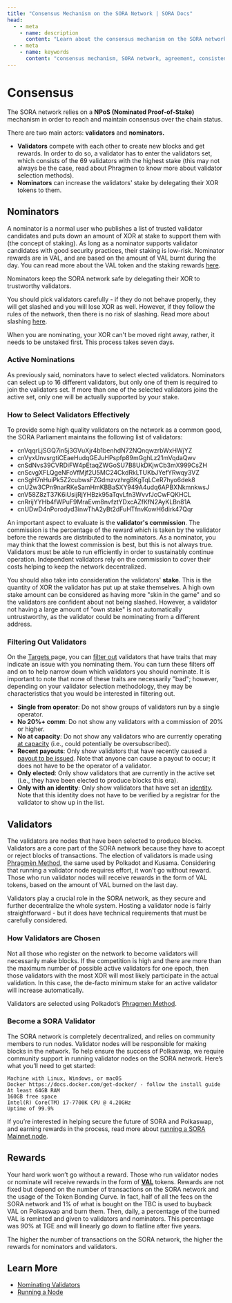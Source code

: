 ```yaml
---
title: "Consensus Mechanism on the SORA Network | SORA Docs"
head:
  - - meta
    - name: description
      content: "Learn about the consensus mechanism on the SORA network and how it ensures agreement and consistency among network participants. Explore the different consensus algorithms employed by the SORA network, such as Proof of Stake (PoS), and understand how they contribute to the security and decentralization of the network."
  - - meta
    - name: keywords
      content: "consensus mechanism, SORA network, agreement, consistency, consensus algorithms, Proof of Stake, PoS, security, decentralization"
---
```


# Consensus

The SORA network relies on a **NPoS (Nominated Proof-of-Stake)** mechanism in order to reach and maintain consensus over the chain status.

There are two main actors: **validators** and **nominators.**   

- **Validators** compete with each other to create new blocks and get rewards. In order to do so, a validator has to enter the validators set, which consists of the 69 validators with the highest stake (this may not always be the case, read about Phragmen to know more about validator selection methods).
- **Nominators** can increase the validators' stake by delegating their XOR tokens to them.

## Nominators

A nominator is a normal user who publishes a list of trusted validator candidates and puts down an amount of XOR at stake to support them with (the concept of staking). As long as a nominator supports validator candidates with good security practices, their staking is low-risk. Nominator rewards are in VAL, and are based on the amount of VAL burnt during the day. You can read more about the VAL token and the staking rewards [here](https://medium.com/sora-xor/sora-validator-rewards-419320e22df8).

Nominators keep the SORA network safe by delegating their XOR to trustworthy validators.

You should pick validators carefully - if they do not behave properly, they will get slashed and you will lose XOR as well. However, if they follow the rules of the network, then there is no risk of slashing. Read more about slashing [here](https://support.polkadot.network/support/solutions/articles/65000110858-what-does-it-mean-to-get-slashed-).

When you are nominating, your XOR can't be moved right away, rather, it needs to be unstaked first. This process takes seven days.

### Active Nominations

As previously said, nominators have to select elected validators. Nominators can select up to 16 different validators, but only one of them is required to join the validators set. If more than one of the selected validators joins the active set, only one will be actually supported by your stake.

### How to Select Validators Effectively

To provide some high quality validators on the network as a common good, the SORA Parliament maintains the following list of validators:

- cnVqqrLjSGQ7in5j3GVuXjr4b1benhdN72NQnqwzrbWxHWjYZ
- cnVyxUnvsrgtiCEaeHudqGEJuHPspfp89mGghLz21mVqdaQwv
- cnSdNvs39CVRDiFW4pEtaqZWGoSU7B8UkDKjwCb3mX999CsZH
- cnScvgXFLQgeNFoVfMjf2U5MC24CkdRkLTUKbJYefYRwqy3VZ
- cnSgH7nHuiPk5Z2cubwsFZGdmzvzhrgBKgTqLCeR7hyo6dek8
- cnU2w3CPn9narRKeSamHmKBBaSXY949A4udq6APBXNkmnkwsJ
- cnV58Z8zT37K6iUsijRjYHBzk95aTqvLfn3WvvfJcCwFQKHCL
- cnRrijYYHb4fWPuF9MraEvm8nvfztYDxcAZfKfN2AyKLBn81A
- cnUDwD4nPorodyd3inwThA2yBt2dFuHTfnvKowH6dirk47Qqr

An important aspect to evaluate is the **validator's commission**. The commission is the percentage of the reward which is taken by the validator before the rewards are distributed to the nominators. As a nominator, you may think that the lowest commission is best, but this is not always true. Validators must be able to run efficiently in order to sustainably continue operation. Independent validators rely on the commission to cover their costs helping to keep the network decentralized.

You should also take into consideration the validators' **stake**. This is the quantity of XOR the validator has put up at stake themselves. A high own stake amount can be considered as having more "skin in the game" and so the validators are confident about not being slashed. However, a validator not having a large amount of "own stake" is not automatically untrustworthy, as the validator could be nominating from a different address.

### Filtering Out Validators

On the [Targets ](https://polkadot.js.org/apps/#/staking/targets) page, you can [filter out](https://wiki.polkadot.network/docs/learn-nominator#filter-out-validators-with-undesirable-traits) validators that have traits that may indicate an issue with you nominating them. You can turn these filters off and on to help narrow down which validators you should nominate. It is important to note that none of these traits are necessarily "bad"; however, depending on your validator selection methodology, they may be characteristics that you would be interested in filtering out.

<!-- TODO: transform this into a table -->

- **Single from operator**: Do not show groups of validators run by a single operator.
- **No 20%+ comm**: Do not show any validators with a commission of 20% or higher.
- **No at capacity**: Do not show any validators who are currently operating [at capacity](https://wiki.polkadot.network/docs/glossary#capacity) (i.e., could potentially be oversubscribed).
- **Recent payouts**: Only show validators that have recently caused a [payout to be issued](https://wiki.polkadot.network/docs/learn-simple-payouts). Note that anyone can cause a payout to occur; it does not have to be the operator of a validator.
- **Only elected**: Only show validators that are currently in the active set (i.e., they have been elected to produce blocks this era).
- **Only with an identity**: Only show validators that have set an [identity](https://wiki.polkadot.network/docs/learn-identity). Note that this identity does not have to be verified by a registrar for the validator to show up in the list.

## Validators

The validators are nodes that have been selected to produce blocks. Validators are a core part of the SORA network because they have to accept or reject blocks of transactions. The election of validators is made using [Phragmèn Method](https://wiki.polkadot.network/docs/en/learn-phragmen), the same used by Polkadot and Kusama. Considering that running a validator node requires effort, it won't go without reward. Those who run validator nodes will receive rewards in the form of VAL tokens, based on the amount of VAL burned on the last day.

Validators play a crucial role in the SORA network, as they secure and further decentralize the whole system. Hosting a validator node is fairly straightforward - but it does have technical requirements that must be carefully considered.

### How Validators are Chosen

Not all those who register on the network to become validators will necessarily make blocks. If the competition is high and there are more than the maximum number of possible active validators for one epoch, then those validators with the most XOR will most likely participate in the actual validation. In this case, the de-facto minimum stake for an active validator will increase automatically.

Validators are selected using Polkadot’s [Phragmen Method](https://wiki.polkadot.network/docs/en/learn-phragmen#where-is-the-phragm%C3%A9n-method-used-in-polkadot).

### Become a SORA Validator

The SORA network is completely decentralized, and relies on community members to run nodes. Validator nodes will be responsible for making blocks in the network. To help ensure the success of Polkaswap, we require community support in running validator nodes on the SORA network. Here’s what you’ll need to get started:

```
Machine with Linux, Windows, or macOS
Docker https://docs.docker.com/get-docker/ - follow the install guide
At least 64GB RAM
160GB free space
Intel(R) Core(TM) i7-7700K CPU @ 4.20GHz
Uptime of 99.9%
```

If you’re interested in helping secure the future of SORA and Polkaswap, and earning rewards in the process, read more about [running a SORA Mainnet node](./running-a-node.md).

## Rewards

Your hard work won’t go without a reward. Those who run validator nodes or nominate will receive rewards in the form of [**VAL**](https://medium.com/sora-xor/sora-validator-reward-token-val-c96a8afb8541) tokens.
Rewards are not fixed but depend on the number of transactions on the SORA network and the usage of the Token Bonding Curve.
In fact, half of all the fees on the SORA network and 1% of what is bought on the TBC is used to buyback VAL on Polkaswap and burn them. Then, daily, a percentage of the burned VAL is reminted and given to validators and nominators. This percentage was 90% at TGE and will linearly go down to flatline after five years.

The higher the number of transactions on the SORA network, the higher the rewards for nominators and validators.

## Learn More

- [Nominating Validators](/nominating-validators)
- [Running a Node](/running-a-node)

